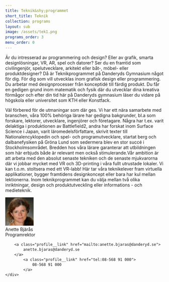 ```yaml
---
title: Teknik&shy;programmet
short_title: Teknik
collection: programs
layout: sub
image: /assets/tek1.png
programs_order: 3
menu_order: 0
---
```


Är du intresserad av programmering och design? Eller av grafik, smarta designlösningar, VR, AR, spel och datorer? Ser du en framtid som civilingenjör, spelutvecklare, arkitekt eller båt-, möbel- eller produktdesigner? Då är Teknikprogrammet på Danderyds Gymnasium något för dig. 
För dig som vill utvecklas inom grafisk design eller programmering.  Du arbetar med designprocesser från konceptidé till färdig produkt. Du får en gedigen grund inom matematik och fysik där du utvecklar dina kreativa förmågor och efter din tid här på Danderyds gymnasium läser du vidare på högskola eller universitet som KTH eller Konstfack. 

Väl förbered för de utmaningar som där ges. Vi har ett nära samarbete med branschen, våra 100% behöriga lärare har gedigna bakgrunder, bl.a som forskare, lektorer, utvecklare, ingenjörer och företagare. Några har t.ex. varit delaktiga i produktionen av Battlefield2, andra har forskat inom Surface Science i Japan, varit läromedelsförfattare, skrivit texter till Nationalencyklopedin och spel- och programutvecklare, startat berg och dalbanefysiken på Gröna Lund som sedermera blev en stor succé i Stockholmsområdet. Bredden hos våra lärare garanterar att utbildningen som här erbjuds både är relevant men också stimulerande.Vår ambition är att arbeta med den absolut senaste tekniken och de senaste mjukvarorna där vi jobbar mycket med VR och 3D-printing i våra fullt utrustade lokaler. Vi kan t.o.m. stoltsera med ett VR-labb! Här tar våra teknikelever fram virtuella applikationer, bygger framtidens designkoncept eller bara har kul mellan lektionerna.  Inom teknikprogrammet kan du välja mellan två olika inriktningar, design och produktutveckling eller informations - och medieteknik. 

<div class="profile">
	<img class="profile__image" src="/assets/anette-bjaras.png" alt="Anette Bjärås">
	<div class="profile__info">
		<div class="profile__title">Anette Bjärås</div>
		<div>Programrektor</div>

		<a class="profile__link" href="mailto:anette.bjaras@danderyd.se">
			anette.bjaras@danderyd.se
		</a>
			<a class="profile__link" href="tel:08-568 91 000">
				08-568 91 000
			</a>
	</div>
</div>

